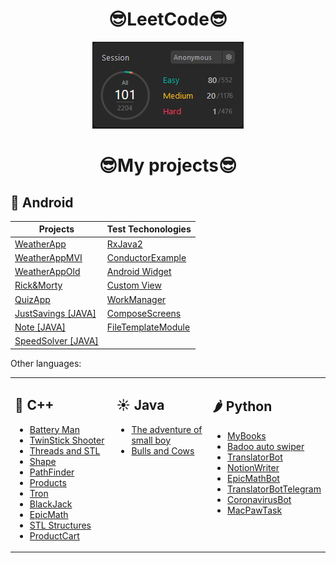 <h1 align="center">😎LeetCode😎</h1>

<div align="center">
    <img src="https://github.com/PanVova/PanVova/blob/main/leetCode.PNG" alt="visitors">
</div>

<h1 align="center">😎My projects😎</h1>
 
 ## 👻 Android

| Projects  | Test Techonologies |
| ------------- | ------------- |
| [WeatherApp](https://github.com/PanVova/WeatherAPI-Hilt)  | [RxJava2](https://github.com/PanVova/RxJava)  |
| [WeatherAppMVI](https://github.com/PanVova/Weather-App-MVI)  | [ConductorExample](https://github.com/PanVova/Conductor-Example)  |
| [WeatherAppOld](https://github.com/PanVova/Weather-App-Kotlin)  | [Android Widget](https://github.com/PanVova/BroadcastWidgetExample) |
| [Rick&Morty](https://github.com/PanVova/Rick-Morty-Android)  | [Custom View](https://github.com/PanVova/Custom-View)  |
| [QuizApp](https://github.com/PanVova/QuizApp)  | [WorkManager](https://github.com/PanVova/WorkManager)  |
| [JustSavings [JAVA]](https://github.com/PanVova/JustSavings-Java-android)  | [ComposeScreens](https://github.com/PanVova/Compose-Screens)  |
| [Note [JAVA]](https://github.com/PanVova/Note-java-android)  | [FileTemplateModule](https://github.com/PanVova/FileTemplateModule)  |
| [SpeedSolver [JAVA]](https://github.com/PanVova/SpeedSolver-Java-android)  |



Other languages:

<table>
 <td  valign="top" width="50%">

 
 ## 🎩 C++
  - [Battery Man](https://github.com/PanVova/Battery-Man-CPP-UE4)
  - [TwinStick Shooter](https://github.com/PanVova/TwinStick-Shooter-CPP-UE4)
  - [Threads and STL](https://github.com/PanVova/Threads-and-STL-CPP)
  - [Shape](https://github.com/PanVova/Shape-CPP-QT)
  - [PathFinder](https://github.com/PanVova/PathFinder-CPP)
  - [Products](https://github.com/PanVova/Products-CPP-SQLITE)
  - [Tron](https://github.com/PanVova/Tron-CPP)
  - [BlackJack](https://github.com/PanVova/BlackJack-CPP)
  - [EpicMath](https://github.com/PanVova/Epic-Math-CPP-QT)
  - [STL Structures](https://github.com/PanVova/STL_Structures-CPP)
  - [ProductCart](https://github.com/PanVova/ProductCart-CPP-QT)
</td><td valign="top" width="50%">

 
 ## ☀️ Java
  - [The adventure of small boy](https://github.com/PanVova/The-adventure-of-small-boy-java)
  - [Bulls and Cows](https://github.com/PanVova/BullsAndCows-Java-TelegramAPI)
</td><td valign="top" width="50%">
    
    
 ## 🌶 Python
  - [MyBooks](https://github.com/PanVova/MyBooks-Python-Tkinter)
  - [Badoo auto swiper](https://github.com/PanVova/BadooAutoSwiper-Python)
  - [TranslatorBot](https://github.com/PanVova/TranslatorBot-Python)
  - [NotionWriter](https://github.com/PanVova/NotionWriter-Python)
  - [EpicMathBot](https://github.com/PanVova/EpicMathBot-Python)
  - [TranslatorBotTelegram](https://github.com/PanVova/TranslatorBotTelegram-Python)
  - [CoronavirusBot](https://github.com/PanVova/CoronavirusBot-Python)
  - [MacPawTask](https://github.com/PanVova/MacPawTask-Python)
</td></tr></table>

